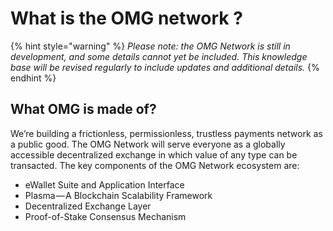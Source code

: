 # What is the OMG network ?

{% hint style="warning" %}
_Please note: the OMG Network is still in development, and some details cannot yet be included. This knowledge base will be revised regularly to include updates and additional details._
{% endhint %}

## **What OMG is made of?**

We’re building a frictionless, permissionless, trustless payments network as a public good. The OMG Network will serve everyone as a globally accessible decentralized exchange in which value of any type can be transacted. The key components of the OMG Network ecosystem are:

* eWallet Suite and Application Interface
* Plasma — A Blockchain Scalability Framework
* Decentralized Exchange Layer
* Proof-of-Stake Consensus Mechanism


